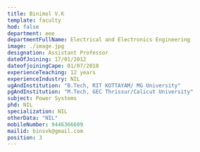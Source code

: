 ```yaml
---
title: Binimol V.K
template: faculty
hod: false
department: eee
departmentFullName: Electrical and Electronics Engineering
image: ./image.jpg
designation: Assistant Professor
dateOfJoining: 17/01/2012
dateofjoiningCape: 01/07/2010
experienceTeaching: 12 years
experienceIndustry: NIL
ugAndInstitution: "B.Tech, RIT KOTTAYAM/ MG University"
pgAndInstitution: "M.Tech, GEC Thrissur/Calicut University"
subject: Power Systems
phd: NIL
specialization: NIL
otherData: "NIL"
mobileNumber: 9446366609
mailid: binsvk@gmail.com
position: 3
---
```

